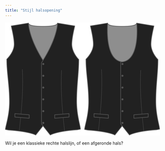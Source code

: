 ```yaml
---
title: "Stijl halsopening"
---
```


![Stijl voorpand](frontstyle.svg)

Wil je een klassieke rechte halslijn, of een afgeronde hals?




